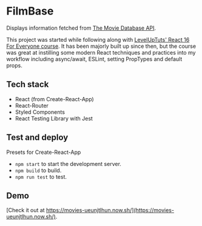 # FilmBase
Displays information fetched from [The Movie Database API](https://www.themoviedb.org/).

This project was started while following along with [LevelUpTuts' React 16 For Everyone course](https://www.leveluptutorials.com/tutorials/react-16-for-everyone). It has been majorly built up since then, but the course was great at instilling some modern React techniques and practices into my workflow including async/await, ESLint, setting PropTypes and default props.

## Tech stack
- React (from Create-React-App)
- React-Router
- Styled Components
- React Testing Library with Jest

## Test and deploy
Presets for Create-React-App

- `npm start` to start the development server.
- `npm build` to build.
- `npm run test` to test.

## Demo
[Check it out at https://movies-ueunjtlhun.now.sh/](https://movies-ueunjtlhun.now.sh/).
